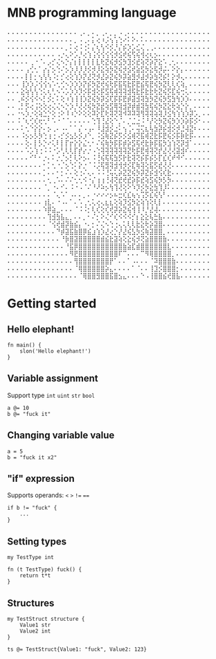 # MNB programming language


⠄⠄⠄⠄⠄⠄⠄⠄⠄⠄⠄⠄⠄⠄⠄⠄⢀⠄⡀⠄⡀⢀⠄⡀⡀⠠⢀⠄⠄⠄⠄⠄⠄⠄⠄⠄⠄⠄⠄⠄⠄⠄⠄⠄⠄⠄ \
⠄⠄⠄⠄⠄⠄⠄⠄⠄⠄⠄⠄⠄⠄⠄⡀⠠⢀⠄⡅⢔⠰⡨⢢⢡⢑⠔⠅⠕⠄⠅⠄⠄⠄⠄⠄⠄⠄⠄⠄⠄⠄⠄⠄⠄⠄ \
⠄⠄⠄⠄⠄⠄⠄⠄⠄⠄⠄⠄⠄⡀⠅⢔⠨⢐⠅⡌⢆⢣⠪⡪⡘⡌⡮⡱⡡⣊⢌⢀⢀⠄⠄⠄⠄⠄⠄⠄⠄⠄⠄⠄⠄⠄ \
⠄⠄⠄⠄⠄⠄⠄⠄⠄⠄⠄⠠⡐⢄⠕⡡⡘⢔⢱⢨⢪⢪⢪⢪⡺⣪⢞⢮⢫⢮⢺⢔⢆⡢⠄⠄⠄⠄⠄⠄⠄⠄⠄⠄⠄⠄ \
⠄⠄⠄⠄⠄⢀⠐⠈⠄⡠⡊⢌⠢⡑⡌⡆⡇⡇⡇⡇⣇⢗⣝⢮⡺⣪⡳⣹⡪⣞⢵⢝⡵⡝⣕⠡⢀⢂⠄⠄⠄⠄⠄⠄⠄⠄ \
⠄⠄⠄⠄⢠⢊⢂⠁⡔⡌⡢⢑⠌⡢⡱⡸⡸⡸⡪⡺⡸⣕⢵⡳⣝⢮⡺⣪⢞⣵⣫⡳⣕⢯⡺⡬⠄⠕⡕⡄⠄⠄⠄⠄⠄⠄ \
⠄⠄⠄⠄⡇⡇⡂⢢⢣⢣⠨⡂⡊⢔⢕⢱⡱⡝⣜⢝⡺⣜⡵⣝⢮⡳⡽⣵⣻⡺⣼⡺⡵⣳⢝⡮⡃⡕⡺⢄⠄⠄⠄⠄⠄⠄ \
⠄⠄⠄⢸⡱⡱⡨⢪⢪⢢⠡⢂⢊⠢⡱⡱⡱⡝⡮⡳⣝⢞⢮⢗⡯⣯⢯⣗⡯⣟⣮⢯⣟⢮⡳⣝⢇⢇⢎⢵⡀⠄⠄⠄⠄⠄ \
⠄⠄⠄⣕⢵⢣⢣⢑⢅⢆⢃⠢⠡⡡⡱⡱⡹⡪⡯⣺⢕⡯⣫⢯⢾⢽⢽⣺⢯⣗⡯⣗⣗⢗⣝⢮⡫⣏⢮⢒⢅⠄⠄⠄⠄⠄ \
⠄⠄⢀⠮⡪⢪⠪⠢⡃⡪⡂⠅⢕⠰⢱⢸⢸⡱⣝⢮⡳⡽⣪⢏⡯⡯⣟⡾⣽⣺⢽⣳⡳⣝⢮⡳⣫⣳⢳⡱⡱⠄⠄⠄⠄⠄ \
⠄⠄⢀⡃⡫⢔⢨⢕⢕⢔⢌⢌⠢⡑⡱⡘⢜⢜⢮⡳⣝⣞⢵⣫⢿⢽⣺⡽⡾⣾⢽⣳⢯⢮⡳⣝⣕⢗⢵⡑⡕⡀⠄⠄⠄⠄ \
⠄⠄⠐⠢⡱⡐⢕⢵⣑⡑⢕⢐⠕⠸⠰⡑⠕⢕⢕⠽⡕⣏⢗⢽⢝⢽⠺⠽⠽⢽⢻⢽⢽⢵⢽⡸⣪⢳⢱⢱⡱⡽⡡⡀⠄⠄ \
⠄⠄⠨⠈⢆⢊⢎⢖⢂⠃⠡⠐⠈⠈⠄⠄⠄⠄⠄⢑⢹⢘⣜⢕⠑⡈⠄⡈⣈⣐⠨⠘⡜⢕⡳⣝⢮⡳⡱⡱⡵⡯⡪⠂⠄⠄ \
⠄⠄⠄⠅⢂⠑⡕⡕⠄⡢⢀⠄⠠⠄⠁⠁⡌⠠⢠⠄⠸⣸⣺⡪⣐⠅⢢⢈⠄⢬⢍⣆⢧⣳⡽⡮⣺⡪⡺⣘⢼⣝⠆⠄⠄⠄ \
⠄⠄⠄⠨⡢⡢⡣⡳⢑⢰⢐⠠⡊⡪⣢⡣⡪⡰⠑⡀⠨⣪⢷⣝⡮⡫⡪⣪⢾⢝⣯⢾⣝⣗⡯⣟⢮⡪⡯⡷⣗⡯⠄⠄⠄⠄ \
⠄⠄⠄⠄⢕⠄⡇⡣⡑⠔⢅⠇⡇⡏⡖⡕⡕⣌⢂⠂⠌⢮⢷⡳⡯⡯⡾⡵⣫⢯⢞⣗⡷⡯⣯⡳⣱⢱⢝⡽⣺⠁⠄⠄⠄⠄ \
⠄⠄⠄⠄⠡⡡⢱⢐⠨⠨⠐⡡⢃⢇⢇⡏⡞⡔⡐⠠⢑⢽⢽⢽⢽⢽⢽⣝⢗⡯⣟⢾⢽⢝⡞⣜⢜⢜⣽⣺⠎⠄⠄⠄⠄⠄ \
⠄⠄⠄⠄⠄⠊⠃⠂⡐⠄⠅⡐⡈⡢⡃⢇⠕⡢⠄⠨⢘⢮⢯⢯⣳⡫⡗⣗⢽⢝⡮⡯⡮⡣⡏⣎⢎⠞⠺⠊⠄⠄⠄⠄⠄⠄ \
⠄⠄⠄⠄⠄⠄⠄⠄⠂⡁⢂⠐⡈⡢⢑⠅⡕⡐⠈⠨⡨⢯⣻⢽⣺⢺⡺⡪⣏⢷⢽⢕⣯⡫⣞⢜⢜⠄⠄⠄⠄⠄⠄⠄⠄⠄ \
⠄⠄⠄⠄⠄⠄⠄⠄⡁⠄⠄⠂⡂⠌⠄⢕⢐⠌⢄⠄⠨⠨⢘⢥⢅⡵⣝⣝⢮⡳⡽⣝⡮⣺⢪⢎⣗⠄⠄⠄⠄⠄⠄⠄⠄⠄ \
⠄⠄⠄⠄⠄⠄⠄⠄⠄⢂⢀⠡⠄⠌⠌⢂⢂⠪⠐⡌⢰⢰⢘⢼⢝⣞⢞⣞⡵⡯⣞⢵⣫⢮⡳⡣⡳⠄⠄⠄⠄⠄⠄⠄⠄⠄ \
⠄⠄⠄⠄⠄⠄⠄⠄⠈⡀⠐⠄⠊⠄⠨⠐⠠⠈⠌⠘⠜⠵⡢⢳⢹⢜⢕⠕⠱⡹⡪⡳⣕⣳⢹⡸⠅⠄⠄⠄⠄⠄⠄⠄⠄⠄ \
⠄⠄⠄⠄⠄⠄⠄⠄⠄⠄⠈⢄⠡⠁⠠⠄⠄⡀⠄⠐⠔⠔⠔⡢⠦⣒⢎⣎⢦⢢⢩⡫⣎⢮⢣⠃⠄⠄⠄⠄⠄⠄⠄⠄⠄⠄ \
⠄⠄⠄⠄⠄⠄⠄⠄⢰⣇⠄⠐⠠⠄⠁⠄⠡⢀⢂⢅⢔⢄⣆⣆⢕⢵⡹⣪⡳⣕⢵⢱⢕⢇⡇⠄⠄⠄⠄⠄⠄⠄⠄⠄⠄⠄ \
⠄⠄⠄⠄⠄⠄⠄⠄⠱⡿⣵⣀⠄⠄⠄⠈⠨⠨⡂⢇⢎⢕⢎⢞⡽⡵⣝⢮⢺⢸⠸⡘⣜⢼⠄⠄⠄⠄⠄⠄⠄⠄⠄⠄⠄⠄ \
⠄⠄⠄⠄⠄⠄⠄⠄⠄⢹⣺⣳⣧⣄⡀⠄⠄⡀⠂⠌⡂⠕⢌⠊⢎⠪⠪⠪⡊⡆⣕⣕⢧⣓⣧⠄⠄⠄⠄⠄⠄⠄⠄⠄⠄⠄ \
⠄⠄⠄⠄⠄⠄⠄⠄⠄⠈⢪⢞⣾⡽⣷⣮⡄⠐⠄⡂⠌⢌⠢⢑⢐⢄⢅⢇⢇⣗⣕⢗⡵⣽⣿⠄⠄⠄⠄⠄⠄⠄⠄⠄⠄⠄ \
⠄⠄⠄⠄⠄⠄⠄⠄⠄⠄⠄⠙⡾⣽⣯⣷⣿⡿⣮⣰⢱⡱⣜⢔⡑⡜⣜⢮⣣⡳⣪⢷⣽⣿⣿⡀⠄⠄⠄⠄⠄⠄⠄⠄⠄⠄ \
⠄⠄⠄⠄⠄⠄⠄⠄⠄⠄⠄⠄⠘⡷⣿⣽⣿⣿⣿⣿⣿⣾⣮⣗⣽⢵⢕⣕⢮⡺⢝⣵⣿⣿⣿⣷⠄⠄⠄⠄⠄⠄⠄⠄⠄⠄ \
⠄⠄⠄⠄⠄⠄⠄⠄⠄⠄⠄⠄⠄⠘⣯⡿⣿⣿⣿⣿⣿⣿⣿⣿⣿⣿⣷⣵⣏⣾⣿⣿⣿⣿⣿⣿⣇⠄⠄⠄⠄⠄⠄⠄⠄⠄ \
⠄⠄⠄⠄⠄⠄⠄⠄⠄⠄⠄⠄⠄⠄⠻⣟⣿⣿⣿⣿⣿⣿⣿⣿⣿⠏⠉⠄⠄⠄⠉⠻⢿⣿⣿⣿⣿⡀⠄⠄⠄⠄⠄⠄⠄⠄ \
⠄⠄⠄⠄⠄⠄⠄⠄⠄⠄⠄⠄⠄⠄⠄⢻⣿⣿⣿⣿⣿⣿⣿⡟⠁⠄⠄⠁⠠⠄⠄⠄⠈⠽⣿⣿⣿⣷⠄⠄⠄⠄⠄⠄⠄⠄ \
⠄⠄⠄⠄⠄⠄⠄⠄⠄⠄⠄⠄⠄⠄⠄⠈⢿⣿⣿⣿⣿⣿⡵⣄⠄⠄⠄⠄⠁⠈⠄⠄⢸⣹⡪⣿⣿⣿⡂⠄⠄⠄⠄⠄⠄⠄ \
⠄⠄⠄⠄⠄⠄⠄⠄⠄⠄⠄⠄⠄⠄⠄⠄⠈⢿⣿⣿⣻⣿⣿⣯⣿⣢⣄⠄⠄⠄⠑⠠⢸⣿⣿⣮⢞⣿⣧⠄⠄⠄⠄⠄⠄⠄

# Getting started
## Hello elephant!
```
fn main() {
    slon('Hello elephant!')
}
```

## Variable assignment
 Support type `int` `uint` `str` `bool`
```
a @= 10
b @= "fuck it"
```

## Changing variable value
```
a = 5
b = "fuck it x2"
```

## "if" expression
 Supports operands: `<` `>` `!=` `==`
```
if b != "fuck" {
    ...
}
```

## Setting types
```
my TestType int

fn (t TestType) fuck() {
    return t*t
}
```

## Structures
```
my TestStruct structure {
    Value1 str
    Value2 int
}

ts @= TestStruct{Value1: "fuck", Value2: 123}
```

